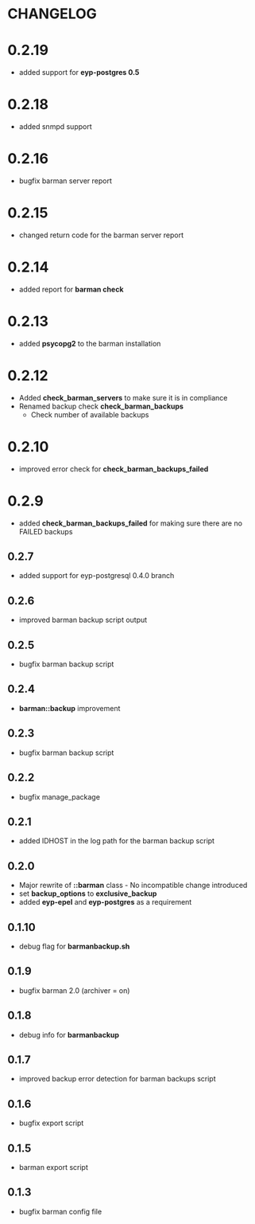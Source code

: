 # CHANGELOG

# 0.2.19

* added support for **eyp-postgres 0.5**

# 0.2.18

* added snmpd support

# 0.2.16

* bugfix barman server report

# 0.2.15

* changed return code for the barman server report

# 0.2.14

* added report for **barman check**

# 0.2.13

* added **psycopg2** to the barman installation

# 0.2.12

* Added **check_barman_servers** to make sure it is in compliance
* Renamed backup check **check_barman_backups**
  - Check number of available backups

# 0.2.10

* improved error check for **check_barman_backups_failed**

# 0.2.9

* added **check_barman_backups_failed** for making sure there are no FAILED backups

## 0.2.7

* added support for eyp-postgresql 0.4.0 branch

## 0.2.6

* improved barman backup script output

## 0.2.5

* bugfix barman backup script

## 0.2.4

* **barman::backup** improvement

## 0.2.3

* bugfix barman backup script

## 0.2.2

* bugfix manage_package

## 0.2.1

* added IDHOST in the log path for the barman backup script

## 0.2.0

* Major rewrite of **::barman** class - No incompatible change introduced
* set **backup_options** to **exclusive_backup**
* added **eyp-epel** and **eyp-postgres** as a requirement

## 0.1.10

* debug flag for **barmanbackup.sh**

## 0.1.9

* bugfix barman 2.0 (archiver = on)

## 0.1.8

* debug info for **barmanbackup**

## 0.1.7

* improved backup error detection for barman backups script

## 0.1.6

* bugfix export script

## 0.1.5

* barman export script

## 0.1.3

* bugfix barman config file
